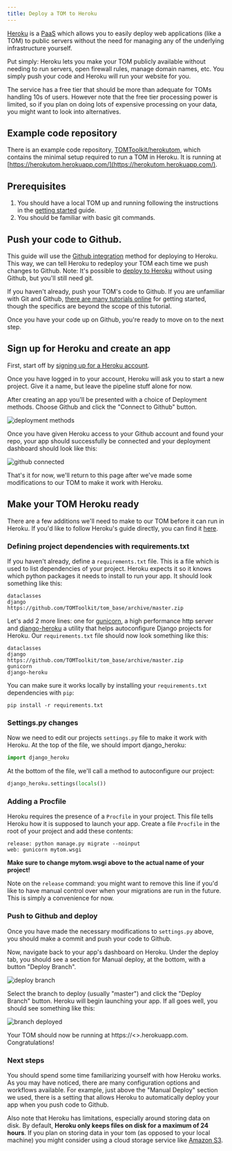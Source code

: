 ```yaml
---
title: Deploy a TOM to Heroku
---
```


[Heroku](https://heroku.com) is a
[PaaS](https://en.wikipedia.org/wiki/Platform_as_a_service) which allows you to
easily deploy web applications (like a TOM) to public servers without the need for
managing any of the underlying infrastructure yourself.

Put simply: Heroku lets you make your TOM publicly available without needing to
run servers, open firewall rules, manage domain names, etc. You simply push your
code and Heroku will run your website for you.

The service has a free tier that should be more than adequate for TOMs handling
10s of users. However note that the free tier processing power is limited, so if
you plan on doing lots of expensive processing on your data, you might want to
look into alternatives.


## Example code repository

There is an example code repository,
[TOMToolkit/herokutom](https://github.com/TOMToolkit/herokutom), which contains the
minimal setup required to run a TOM in Heroku. It is running at
[https://herokutom.herokuapp.com/](https://herokutom.herokuapp.com/).


## Prerequisites

1. You should have a local TOM up and running following the instructions in the
[getting started](/docs/getting_started) guide.
2. You should be familiar with basic git commands.

## Push your code to Github.
This guide will use the
[Github integration](https://devcenter.heroku.com/articles/github-integration)
method for deploying to Heroku. This way, we can tell Heroku to redeploy your TOM
each time we push changes to Github. Note: It's possible to [deploy to
Heroku](https://devcenter.heroku.com/articles/git) without using Github, but
you'll still need git.

If you haven't already, push your TOM's code to Github. If you are unfamiliar with
Git and Github, [there are many tutorials
online](https://guides.github.com/activities/hello-world/) for getting started,
though the specifics are beyond the scope of this tutorial.

Once you have your code up on Github, you're ready to move on to the next step.

## Sign up for Heroku and create an app

First, start off by [signing up for a Heroku account](https://signup.heroku.com/).

Once you have logged in to your account, Heroku will ask you to start a new
project. Give it a name, but leave the pipeline stuff alone for now.

After creating an app you'll be presented with a choice of Deployment methods.
Choose Github and click the "Connect to Github" button.

![deployment methods](/assets/img/heroku_deploy_doc/githubintegration.png)

Once you have given Heroku access to your Github account and found your repo, your
app should successfully be connected and your deployment dashboard should look
like this:

![github connected](/assets/img/heroku_deploy_doc/githubconnected.png)


That's it for now, we'll return to this page after we've made some modifications
to our TOM to make it work with Heroku.

## Make your TOM Heroku ready

There are a few additions we'll need to make to our TOM before it can run in
Heroku. If you'd like to follow Heroku's guide directly, you can find it
[here](https://devcenter.heroku.com/articles/django-app-configuration).

### Defining project dependencies with requirements.txt

If you haven't already, define a `requirements.txt` file. This is a file which is
used to list dependencies of your project. Heroku expects it so it knows which
python packages it needs to install to run your app. It should look something like
this:

    dataclasses
    django
    https://github.com/TOMToolkit/tom_base/archive/master.zip

Let's add 2 more lines: one for [gunicorn](https://gunicorn.org/), a high
performance http server and
[django-heroku](https://github.com/heroku/django-heroku) a utility that helps
autoconfigure Django projects for Heroku. Our `requirements.txt` file should now
look something like this:

    dataclasses
    django
    https://github.com/TOMToolkit/tom_base/archive/master.zip
    gunicorn
    django-heroku

You can make sure it works locally by installing your `requirements.txt`
dependencies with `pip`:

    pip install -r requirements.txt

### Settings.py changes

Now we need to edit our projects `settings.py` file to make it work with Heroku.
At the top of the file, we should import django_heroku:

```python
import django_heroku
```

At the bottom of the file, we'll call a method to autoconfigure our project:

```python
django_heroku.settings(locals())
```

### Adding a Procfile

Heroku requires the presence of a `Procfile` in your project. This file tells
Heroku how it is supposed to launch your app. Create a file `Procfile` in the root
of your project and add these contents:

    release: python manage.py migrate --noinput
    web: gunicorn mytom.wsgi

**Make sure to change mytom.wsgi above to the actual name of your project!**

Note on the `release` command: you might want to remove this line if you'd like to
have manual control over when your migrations are run in the future. This is
simply a convenience for now.


### Push to Github and deploy

Once you have made the necessary modifications to `settings.py` above, you should
make a commit and push your code to Github.

Now, navigate back to your app's dashboard on Heroku. Under the deploy tab, you
should see a section for Manual deploy, at the bottom, with a button "Deploy
Branch".


![deploy branch](/assets/img/heroku_deploy_doc/herokudeploybranch.png)

Select the branch to deploy (usually "master") and click the "Deploy Branch"
button. Heroku will begin launching your app. If all goes well, you should see
something like this:

![branch deployed](/assets/img/heroku_deploy_doc/branchdeployed.png)

Your TOM should now be running at https://<<appname>>.herokuapp.com.
Congratulations!

### Next steps

You should spend some time familiarizing yourself with how Heroku works. As you
may have noticed, there are many configuration options and workflows available.
For example, just above the "Manual Deploy" section we used, there is a setting
that allows Heroku to automatically deploy your app when you push code to Github.

Also note that Heroku has limitations, especially around storing data on disk. By
default, **Heroku only keeps files on disk for a maximum of 24 hours**. If you
plan on storing data in your tom (as opposed to your local machine) you might
consider using a cloud storage service like [Amazon
S3](https://devcenter.heroku.com/articles/s3).

